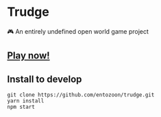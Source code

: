 # Trudge

🎮 An entirely undefined open world game project

## [Play now!](https://entozoon.github.io/trudge)

## Install to develop

	git clone https://github.com/entozoon/trudge.git
	yarn install
	npm start
